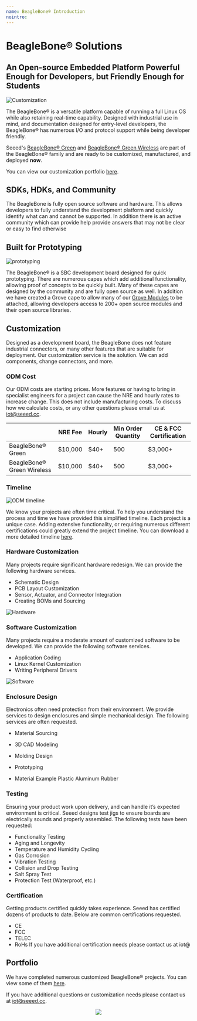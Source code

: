 ```yaml
---
name: BeagleBone® Introduction
nointro:
---
```


# **BeagleBone® Solutions**
## **An Open-source Embedded Platform Powerful Enough for Developers, but Friendly Enough for Students**
![Customization](https://files.seeedstudio.com/wiki/BeagleBoneSolutions/img/BBG_Customization.png)

The BeagleBone® is a versatile platform capable of running a full Linux OS while also retaining real-time capability. Designed with industrial use in mind, and documentation designed for entry-level developers, the BeagleBone® has numerous I/O and protocol support while being developer friendly.

Seeed's [BeagleBone® Green](http://wiki.seeedstudio.com/BeagleBone_Green/) and [BeagleBone® Green Wireless](http://wiki.seeedstudio.com/BeagleBone_Green_Wireless/) are part of the BeagleBone® family and are ready to be customized, manufactured, and deployed **now**.

You can view our customization portfolio [here](#portfolio).

## **SDKs, HDKs, and Community**

The BeagleBone is fully open source software and hardware. This allows developers to fully understand the development platform and quickly identify what can and cannot be supported. In addition there is an active community which can provide help provide answers that may not be clear or easy to find otherwise

## **Built for Prototyping**
![prototyping](https://files.seeedstudio.com/wiki/BeagleBoneSolutions/img/Prototyping.gif)

The BeagleBone® is a SBC development board designed for quick prototyping.  There are numerous capes which add additional functionality, allowing proof of concepts to be quickly built. Many of these capes are designed by the community and are fully open source as well. In addition we have created a Grove cape to allow many of our [Grove Modules](http://wiki.seeedstudio.com/Grove_System/) to be attached, allowing developers access to 200+ open source modules and their open source libraries.

## **Customization**

Designed as a development board, the BeagleBone does not feature industrial connectors, or many other features that are suitable for deployment. Our customization service is the solution. We can add components, change connectors, and more.

### ODM Cost
Our ODM costs are starting prices. More features or having to bring in specialist engineers for a project can cause the NRE and hourly rates to increase change. This does not include manufacturing costs. To discuss how we calculate costs, or any other questions please email us at iot@seeed.cc.

|                           | NRE Fee | Hourly | Min Order Quantity | CE & FCC Certification |
|---------------------------|---------|--------|--------------------|------------------------|
| BeagleBone® Green          | $10,000 |   $40+ |                500 |                $3,000+ |
| BeagleBone® Green Wireless | $10,000 |   $40+ |                500 |                $3,000+ |




### Timeline
![ODM timeline](https://files.seeedstudio.com/wiki/BeagleBoneSolutions/img/Timeline.png)

We know your projects are often time critical. To help you understand the process and time we have provided this simplified timeline. Each project is a unique case. Adding extensive functionality, or requiring numerous different certifications could greatly extend the project timeline. You can download a more detailed timeline [here](https://files.seeedstudio.com/wiki/BeagleBoneSolutions/res/ODM_Detailed_Timeline.pdf).


### Hardware Customization

Many projects require significant hardware redesign. We can provide the following hardware services.

- Schematic Design
- PCB Layout Customization
- Sensor, Actuator, and Connector Integration
- Creating BOMs and Sourcing

![Hardware](https://files.seeedstudio.com/wiki/BeagleBoneSolutions/img/Hardware.png)


### Software Customization

Many projects require a moderate amount of customized software to be developed. We can provide the following software services.

- Application Coding
- Linux Kernel Customization
- Writing Peripheral Drivers

![Software](https://files.seeedstudio.com/wiki/BeagleBoneSolutions/img/Software.png)


### Enclosure Design

Electronics often need protection from their environment. We provide services to design enclosures and simple mechanical design. The following services are often requested.

- Material Sourcing
- 3D CAD Modeling
- Molding Design
- Prototyping

- Material Example
   Plastic
   Aluminum
   Rubber

### Testing

Ensuring your product work upon delivery, and can handle it’s expected environment is critical. Seeed designs test jigs to ensure boards are electrically sounds and properly assembled. The following tests have been requested:

- Functionality Testing
- Aging and Longevity
- Temperature and Humidity Cycling
- Gas Corrosion
- Vibration Testing
- Collision and Drop Testing
- Salt Spray Test
- Protection Test (Waterproof, etc.)

### Certification

Getting products certified quickly takes experience. Seeed has certified dozens of products to date. Below are common certifications requested.

- CE
- FCC
- TELEC
- RoHs
If you have additional certification needs please contact us at iot@

## Portfolio

We have completed numerous customized BeagleBone® projects. You can view some of them [here](https://community.seeedstudio.com/portfolio).


If you have additional questions or customization needs please contact us at iot@seeed.cc.
<br /><p style="text-align:center"><a href="https://www.seeedstudio.com/act-4.html?utm_source=wiki&utm_medium=wikibanner&utm_campaign=newproducts" target="_blank"><img src="https://files.seeedstudio.com/wiki/Wiki_Banner/new_product.jpg" /></a></p>